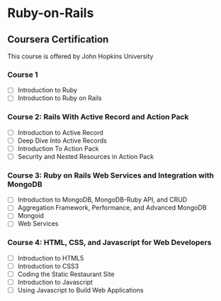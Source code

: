 Ruby-on-Rails
==============
## Coursera Certification
This course is offered by John Hopkins University
### Course 1
- [ ] Introduction to Ruby
- [ ] Introduction to Ruby on Rails

### Course 2: Rails With Active Record and Action Pack
- [ ] Introduction to Active Record
- [ ] Deep Dive Into Active Records
- [ ] Introduction To Action Pack
- [ ] Security and Nested Resources in Action Pack

### Course 3: Ruby on Rails Web Services and Integration with MongoDB
- [ ] Introduction to MongoDB, MongoDB-Ruby API, and CRUD
- [ ] Aggregation Framework, Performance, and Advanced MongoDB
- [ ] Mongoid
- [ ] Web Services

### Course 4: HTML, CSS, and Javascript for Web Developers
- [ ] Introduction to HTML5
- [ ] Introduction to CSS3
- [ ] Coding the Static Restaurant Site
- [ ] Introduction to Javascript
- [ ] Using Javascript to Build Web Applications

### Course 5: Single Page Web Applications with AngularJS
- [ ] Introduction to AngularJS
- [ ] Filters, Digest Cycle, Controller Inheritance, and Custom Services
- [ ] Promises, Ajax, and Custom Directives
- [ ] Components, Events, Modules, and Routing
- [ ] Form Validation, Testing, and Restaurant Site Development

### Course 6: Capstone: Photo Tourist Web Application
- [ ] Technical Architecture and API Development Setup
- [ ] SPA Development Setup
- [ ] Testing
- [ ] Security and the Photo Tourist Domain Model
- [ ] Image Content
- [ ] Geolocation
- [ ] UI Layout and Subjects Page
- [ ] Mapping


